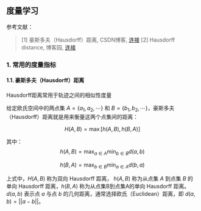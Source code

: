 ## 度量学习

参考文献：

> [1] 豪斯多夫（Hausdorff）距离, CSDN博客, [连接](https://blog.csdn.net/maizousidemao/article/details/105030333)
> [2] Hausdorff distance, 博客园, [连接](https://www.cnblogs.com/yhlx125/p/5478147.html)

### 1. 常用的度量指标

#### 1.1.  豪斯多夫（Hausdorff）距离

Hausdorff距离常用于轨迹之间的相似性度量

给定欧氏空间中的两点集 ${A= \{a_1, a_2, \cdots\} }$ 和 ${B= \{b_1, b_2, \cdots \} }$，豪斯多夫（Hausdorff）距离就是用来衡量这两个点集间的距离：

$$
H(A,B) = \max [h(A,B), h(B,A)]
$$

其中：
$$
h(A,B) = \max_{a \in A} \min_{b \in B} d(a,b)
$$

$$
h(B,A) = \max_{b \in B} \min_{a \in A} d(b,a)
$$

上式中，${H(A,B)}$  称为双向 Hausdorff 距离， ${h(A,B)}$ 称为从点集 ${A}$ 到点集 ${B}$ 的单向 Hausdorff 距离，${h(B,A)}$ 称为从点集B到点集A的单向 Hausdorff 距离。${d(a,b)}$ 表示点 ${a}$ 与点 ${b}$ 的几何距离，通常选择欧氏（Euclidean）距离，即 ${d(a,b) = ||a-b||}$。

